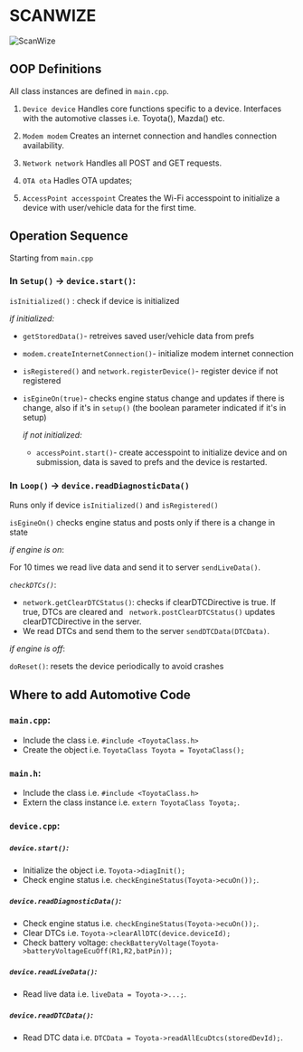 # SCANWIZE
![ScanWize](https://scanwize.io/_next/image?url=%2F_next%2Fstatic%2Fmedia%2Flogo.9d97e02a.png&w=256&q=75)

##  OOP Definitions

All class instances are defined in `main.cpp`.

1. `Device device`
Handles core functions specific to a device.
Interfaces with the automotive classes i.e. Toyota(), Mazda() etc.

2. `Modem modem`
Creates an internet connection and handles connection availability.

3. `Network network`
Handles all POST and GET requests.

4. `OTA ota`
Hadles OTA updates;

5. `AccessPoint accesspoint`
Creates the Wi-Fi accesspoint to initialize a device with user/vehicle data for the first time.

##  Operation Sequence
Starting from `main.cpp`

### In `Setup()` -> `device.start()`:

`isInitialized()` : check if device is initialized

  *if initialized:*
- `getStoredData()`- retreives saved user/vehicle data from prefs
- `modem.createInternetConnection()`- initialize modem internet connection
- `isRegistered()` and `network.registerDevice()`- register device if not registered
- `isEgineOn(true)`- checks engine status change and updates if there is change, also if it's in `setup()` (the boolean parameter indicated if it's in setup)

  *if not initialized:*
  - `accessPoint.start()`- create accesspoint to initialize device and on submission, data is saved to prefs and the device is restarted.

### In `Loop()` -> `device.readDiagnosticData()`

Runs only if device `isInitialized()` and `isRegistered()`

`isEgineOn()` checks engine status and posts only if there is a change in state

*if engine is on*:

For 10 times we read live data and send it to server `sendLiveData()`.

*`checkDTCs()`*:
- `network.getClearDTCStatus()`: checks if clearDTCDirective is true. If true, DTCs are cleared and ` network.postClearDTCStatus()` updates clearDTCDirective in the server.
- We read DTCs and send them to the server `sendDTCData(DTCData)`.

*if engine is off*:
 
 
`doReset()`: resets the device periodically to avoid crashes


##  Where to add Automotive Code

### `main.cpp`:
- Include the class i.e. `#include <ToyotaClass.h>` 
- Create the object i.e. `ToyotaClass Toyota = ToyotaClass();`

### `main.h`:
- Include the class i.e. `#include <ToyotaClass.h>`
- Extern the class instance i.e. `extern ToyotaClass Toyota;`.
 
### `device.cpp`:
##### `device.start()`:
- Initialize the object i.e. `Toyota->diagInit();`
- Check engine status i.e. `checkEngineStatus(Toyota->ecuOn());`.

##### `device.readDiagnosticData()`:
- Check engine status i.e. `checkEngineStatus(Toyota->ecuOn());`.
- Clear DTCs i.e. `Toyota->clearAllDTC(device.deviceId);`
- Check battery voltage: `checkBatteryVoltage(Toyota->batteryVoltageEcuOff(R1,R2,batPin));`

##### `device.readLiveData()`:
- Read live data i.e. `liveData = Toyota->...;`.
 
##### `device.readDTCData()`:
- Read DTC data i.e. `DTCData = Toyota->readAllEcuDtcs(storedDevId);`.
